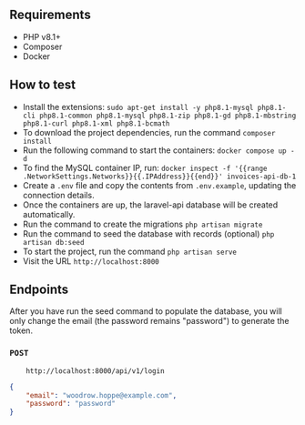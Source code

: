 ## Requirements

- PHP v8.1+
- Composer
- Docker

## How to test

- Install the extensions: `sudo apt-get install -y php8.1-mysql php8.1-cli php8.1-common php8.1-mysql php8.1-zip php8.1-gd php8.1-mbstring php8.1-curl php8.1-xml php8.1-bcmath`
- To download the project dependencies, run the command `composer install`
- Run the following command to start the containers:  `docker compose up -d`
- To find the MySQL container IP, run: `docker inspect -f '{{range .NetworkSettings.Networks}}{{.IPAddress}}{{end}}' invoices-api-db-1`
- Create a `.env` file and copy the contents from `.env.example`, updating the connection details.
- Once the containers are up, the laravel-api database will be created automatically.
- Run the command to create the migrations `php artisan migrate`
- Run the command to seed the database with records (optional) `php artisan db:seed`
- To start the project, run the command `php artisan serve`
- Visit the URL `http://localhost:8000`

## Endpoints

After you have run the seed command to populate the database, you will only change the email (the password remains "password") to generate the token.
### ```POST```
```
    http://localhost:8000/api/v1/login
```
```JSON
{
	"email": "woodrow.hoppe@example.com",
	"password": "password"
}
```

